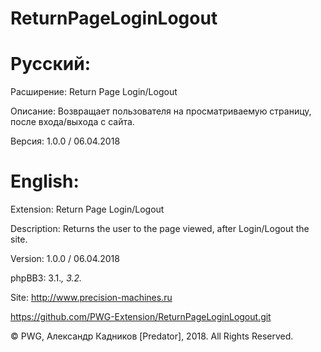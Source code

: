 # ReturnPageLoginLogout

# Русский:

Расширение: Return Page Login/Logout

Описание: Возвращает пользователя на просматриваемую страницу, после входа/выхода с сайта.

Версия: 1.0.0 / 06.04.2018

# English:

Extension: Return Page Login/Logout

Description: Returns the user to the page viewed, after Login/Logout the site.

Version: 1.0.0 / 06.04.2018

phpBB3: 3.1.*, 3.2.*

Site: http://www.precision-machines.ru

https://github.com/PWG-Extension/ReturnPageLoginLogout.git

© PWG, Александр Кадников [Predator],  2018. All Rights Reserved.
